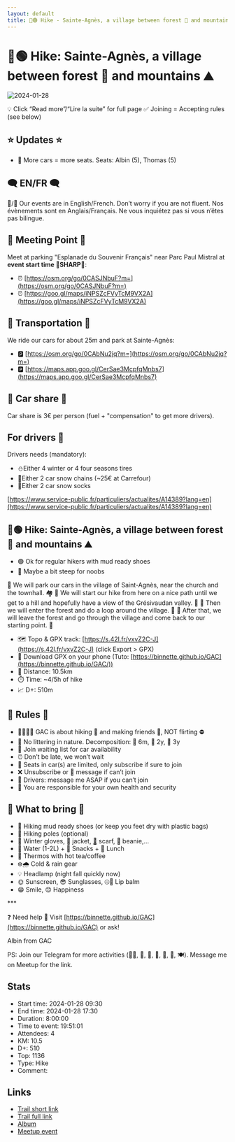 ```yaml
---
layout: default
title: 🥾🟢 Hike - Sainte-Agnès, a village between forest 🌲 and mountains ⛰️
---
```


# 🥾🟢 Hike: Sainte-Agnès, a village between forest 🌲 and mountains ⛰️

![2024-01-28](../img/orig/2024-01-28.jpg)

💡 Click “Read more”/“Lire la suite” for full page ✅ Joining = Accepting rules (see below)

##  ⭐ Updates ⭐ 

* 📅 More cars = more seats. Seats: Albin (5), Thomas (5)

##  🗨️ EN/FR 🗨️ 
🦅/🐓 Our events are in English/French. Don’t worry if you are not fluent. Nos évènements sont en Anglais/Français. Ne vous inquiétez pas si vous n’êtes pas bilingue.

## 📍 Meeting Point 📍
Meet at parking "Esplanade du Souvenir Français" near Parc Paul Mistral at **event start time 🔺SHARP🔺**:

* ⏰ [https://osm.org/go/0CASJNbuF?m=](https://osm.org/go/0CASJNbuF?m=)
* ⏰ [https://goo.gl/maps/iNPSZcFVyTcM9VX2A](https://goo.gl/maps/iNPSZcFVyTcM9VX2A)

##  🚗 Transportation 🚗 
We ride our cars for about 25m and park at Sainte-Agnès:

* 🅿️ [https://osm.org/go/0CAbNu2jq?m=](https://osm.org/go/0CAbNu2jq?m=)
* 🅿️ [https://maps.app.goo.gl/CerSae3McpfqMnbs7](https://maps.app.goo.gl/CerSae3McpfqMnbs7)

##  🚗 Car share 🚗 
Car share is 3€ per person (fuel + "compensation" to get more drivers).

##  For drivers 🚗 
Drivers needs (mandatory):

* ⛄Either 4 winter or 4 four seasons tires
* 🔗Either 2 car snow chains (\~25€ at Carrefour)
* 🧦Either 2 car snow socks

[https://www.service-public.fr/particuliers/actualites/A14389?lang=en](https://www.service-public.fr/particuliers/actualites/A14389?lang=en)

##  🥾🟢 Hike: Sainte-Agnès, a village between forest 🌲 and mountains ⛰️ 

* 🟢 Ok for regular hikers with mud ready shoes
* 🔵 Maybe a bit steep for noobs

🚗 We will park our cars in the village of Saint-Agnès, near the church and the townhall. 🏘️ 🥾 We will start our hike from here on a nice path until we get to a hill and hopefully have a view of the Grésivaudan valley. 🌄 🌲 Then we will enter the forest and do a loop around the village. 🌳 🏡 After that, we will leave the forest and go through the village and come back to our starting point. 🚗

* 🗺️ Topo & GPX track: [https://s.42l.fr/vxvZ2C-J](https://s.42l.fr/vxvZ2C-J) (click Export > GPX)
* 📲 Download GPX on your phone (Tuto: [https://binnette.github.io/GAC](https://binnette.github.io/GAC/))
* 📏 Distance: 10.5km
* ⏱️ Time: \~4/5h of hike
* 📈 D+: 510m

##  📜 Rules 📜 

* 🚶‍♀️🚶‍♂️ GAC is about hiking 🥾 and making friends 🤗, NOT flirting ⛔
* 🚮 No littering in nature. Decomposition: 🍊 6m, 🍌 2y, 🥚 3y
* 🚗 Join waiting list for car availability
* ⏰ Don’t be late, we won’t wait
* 💺 Seats in car(s) are limited, only subscribe if sure to join
* ❌ Unsubscribe or 💬 message if can’t join
* 🚗 Drivers: message me ASAP if you can’t join
* 💟 You are responsible for your own health and security

##  🎒 What to bring 🎒 

* 🥾 Hiking mud ready shoes (or keep you feet dry with plastic bags)
* 🥢 Hiking poles (optional)
* 🧤 Winter gloves, 🧥 jacket, [🧣](https://wprock.fr/t/emoji/cold-face/) scarf, 🧢 beanie,...
* 🧃 Water (1-2L) + 🍫 Snacks + 🥗 Lunch
* 🍵 Thermos with hot tea/coffee
* ❄️🌧️ Cold & rain gear
* 💡 Headlamp (night fall quickly now)
* 🌞 Sunscreen, 😎 Sunglasses, 🤐🧊 Lip balm
* 😁 Smile, 😊 Happiness

\*\*\*

❓ Need help 🤔 Visit [https://binnette.github.io/GAC](https://binnette.github.io/GAC) or ask!

Albin from GAC

PS: Join our Telegram for more activities (🧗‍♀️, 🏓, 🎳, 🎲, 🎥, 🎵, 🍽️). Message me on Meetup for the link.

## Stats

- Start time: 2024-01-28 09:30
- End time: 2024-01-28 17:30
- Duration: 8:00:00
- Time to event: 19:51:01
- Attendees: 4
- KM: 10.5
- D+: 510
- Top: 1136
- Type: Hike
- Comment: 

## Links

- [Trail short link](https://s.42l.fr/vxvZ2C-J)
- [Trail full link](https://brouter.de/brouter-web/#map=15/45.2397/5.9378/1069&lonlats=5.921196,45.238118;5.914186,45.246295;5.925954,45.240652;5.958259,45.241218;5.962403,45.234311;5.950215,45.234542;5.937531,45.235028;5.933175,45.235673;5.921247,45.238093&profile=hiking-mountain)
- [Album](https://binnette.github.io/GacImg2024/2024-01-28-🥾🟢-Hike-Sainte-Agnes,-a-village-between-forest-🌲-and-mountains-⛰️.html)
- [Meetup event](https://www.meetup.com/grenoble-adventure-club-english-french/events/298820053/)
